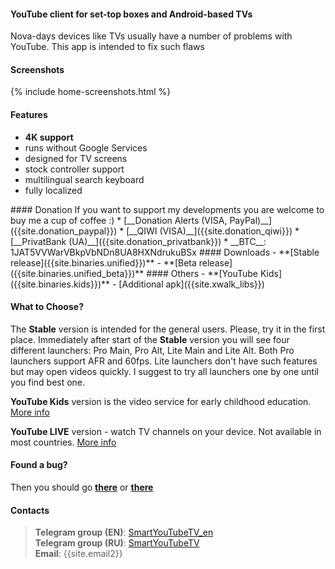 #### YouTube client for set-top boxes and Android-based TVs

Nova-days devices like TVs usually have a number of problems with YouTube. This app is intended to fix such flaws

#### Screenshots
{% include home-screenshots.html %}

#### Features
- **4K support**
- runs without Google Services
- designed for TV screens
- stock controller support
- multilingual search keyboard
- fully localized

<a name="donation-section"/>
#### Donation
If you want to support my developments you are welcome to buy me a cup of coffee :)
 <!-- * [__PayPal__]({{site.donation_paypal2}}) -->
 * [__Donation Alerts (VISA, PayPal)__]({{site.donation_paypal}})
 * [__QIWI (VISA)__]({{site.donation_qiwi}})
 * [__PrivatBank (UA)__]({{site.donation_privatbank}})
 * __BTC__: 1JAT5VVWarVBkpVbNDn8UA8HXNdrukuBSx

<a name="releases-section"/>
#### Downloads
- **[Stable release]({{site.binaries.unified}})**
- **[Beta release]({{site.binaries.unified_beta}})**   

<a name="source-code-section"/>
#### Others
- **[YouTube Kids]({{site.binaries.kids}})**
<!-- - [YouTube LIVE]({{site.binaries.Live}})   -->
<!-- - **[Source code](https://github.com/yuliskov/SmartYouTubeTV)** -->
- [Additional apk]({{site.xwalk_libs}})
<!-- - [MiTV2 version]({{site.binaries.MiTV2}})   -->
<!-- - [MysteryTV version]({{site.binaries.MiTV2}})   -->
<!-- - [All releases](https://github.com/yuliskov/SmartYouTubeTV/releases)   -->

#### What to Choose?
The **Stable** version is intended for the general users. Please, try it in the first place. 
Immediately after start of the **Stable** version you will see four different launchers: Pro Main, Pro Alt, Lite Main and Lite Alt. Both Pro launchers support AFR and 60fps. Lite launchers don't have such features but may open videos quickly. I suggest to try all launchers one by one until you find best one.

**YouTube Kids** version is the video service for early childhood education. [More info](https://kids.youtube.com)

**YouTube LIVE** version - watch TV channels on your device. Not available in most countries. [More info](https://tv.youtube.com)

<!-- **MiTV2** and **Mystery** versions primarily intended for the specific device users but you may try them too. -->

<!-- **Additional apk** - video output engines. Used in 1080 Alt and 4K Alt versions. Download is needed only in case when main app can't do it automatically. -->

#### Found a bug?
Then you should go __[there](https://github.com/yuliskov/SmartYouTubeTV/issues)__ or __[there](http://t.me/SmartYouTubeTV_en)__

<!-- #### Contributors
 * __[WolfganP](https://github.com/WolfganP)__ (README)
 * __[javierpz](https://github.com/javierpz)__ (cast fix)
 * __[TheRMaverick](https://github.com/TheRMaverick)__ (German language)
 * __[Maikell84](https://github.com/Maikell84)__ (misc fixes) -->

<!-- #### Developer
- **[yuliskov](https://github.com/yuliskov)** -->

#### Contacts
> __Telegram group (EN)__: [SmartYouTubeTV_en](http://t.me/SmartYouTubeTV_en)  
> __Telegram group (RU)__: [SmartYouTubeTV](http://t.me/SmartYouTubeTV)  
> __Email__: {{site.email2}}  